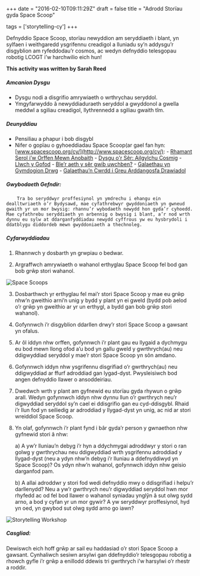 +++
date = "2016-02-10T09:11:29Z"
draft = false
title = "Adrodd Storïau gyda Space Scoop"

tags = ['storytelling-cy']
+++

Defnyddio Space Scoop, storïau newyddion am seryddiaeth i blant, yn sylfaen i weithgaredd ysgrifennu creadigol a lluniadu sy’n addysgu’r disgyblion am ryfeddodau’r cosmos, ac wedyn defnyddio telesgopau robotig LCOGT i’w harchwilio eich hun!

**This activity was written by Sarah Reed**

##### Amcanion Dysgu

- Dysgu nodi a disgrifio amrywiaeth o wrthrychau seryddol.
- Ymgyfarwyddo â newyddiaduraeth seryddol a gwyddonol a gwella meddwl a sgiliau creadigol, llythrennedd a sgiliau gwaith tîm.

##### Deunyddiau

- Pensiliau a phapur i bob disgybl
- Nifer o gopïau o gyhoeddiadau Space Scoop(ar gael fan hyn: [www.spacescoop.org/cy/](http://www.spacescoop.org/cy/):
		- [Rhamant Serol i’w Orffen Mewn Anobaith](http://www.spacescoop.org/cy/scoops/1508/rhamant-serol-i-w-orffen-mewn-anobaith/)
		- [Dysgu o'r Sêr: Ailgylchu Cosmig](http://www.spacescoop.org/cy/scoops/1538/dysgu-or-sêr-ailgylchu-cosmig/)
		- [Llwch y Gofod](http://www.spacescoop.org/cy/scoops/1722/llwch-y-gofod/)
		- [Ble’r aeth y sêr gwib uwchben?](http://www.spacescoop.org/cy/scoops/1725/ble-r-aeth-y-sêr-gwib-uwchben/)
		- [Galaethau yn Gymdogion Drwg](http://www.spacescoop.org/cy/scoops/1452/galaethau-yn-gymdogion-drwg/)
		- [Galaethau’n Cwrdd i Greu Arddangosfa Drawiadol](http://www.spacescoop.org/cy/scoops/1453/galaethau-n-cwrdd-i-greu-arddangosfa-drawiadol/)

##### Gwybodaeth Gefndir:

		Tra bo seryddwyr proffesiynol yn ymdrechu i ehangu ein dealltwriaeth o’r Bydysawd, mae cyfathrebwyr gwyddoniaeth yn gwneud gwaith yr un mor bwysig: rhannu’r wybodaeth newydd hon gyda’r cyhoedd. Mae cyfathrebu seryddiaeth yn arbennig o bwysig i blant, a’r nod wrth dynnu eu sylw at ddarganfyddiadau newydd cyffrous yw eu hysbrydoli i ddatblygu diddordeb mewn gwyddoniaeth a thechnoleg. 

##### Cyfarwyddiadau

1)	Rhannwch y dosbarth yn grwpiau o bedwar.  

2)	Argraffwch amrywiaeth o wahanol erthyglau Space Scoop fel bod gan bob grŵp stori wahanol. 

![Space Scoops](/images/spacescoops.png)

3) Dosbarthwch yr erthyglau fel mai’r stori Space Scoop y mae eu grŵp nhw’n gweithio arni’n unig y bydd y plant yn ei gweld (bydd pob aelod o’r grŵp yn gweithio ar yr un erthygl, a bydd gan bob grŵp stori wahanol).

4) Gofynnwch i’r disgyblion ddarllen drwy’r stori Space Scoop a gawsant yn ofalus.

5) Ar ôl iddyn nhw orffen, gofynnwch i’r plant gau eu llygaid a dychmygu eu bod mewn llong ofod a’u bod yn gallu gweld y gwrthrych(au) neu ddigwyddiad seryddol y mae’r stori Space Scoop yn sôn amdano.

6) Gofynnwch iddyn nhw ysgrifennu disgrifiad o’r gwrthrych(au) neu ddigwyddiad  ar ffurf adroddiad gan lygad-dyst. Pwysleisiwch bod angen defnyddio llawer o ansoddeiriau. 

7) Dwedwch wrth  y plant am gyfnewid eu storïau gyda rhywun o grŵp arall. Wedyn gofynnwch iddyn nhw dynnu llun o’r gwrthrych neu’r digwyddiad seryddol sy’n cael ei ddisgrifio gan eu cyd-ddisgybl. Rhaid i’r llun fod yn seiliedig ar adroddiad y llygad-dyst yn unig, ac nid ar stori wreiddiol Space Scoop.

8) Yn olaf, gofynnwch i’r plant fynd i bâr gyda’r person y gwnaethon nhw gyfnewid stori â nhw: 

	a) A yw’r lluniau’n debyg i’r hyn a ddychmygai adroddwyr y stori o ran golwg y gwrthrychau neu ddigwyddiad wrth ysgrifennu adroddiad y llygad-dyst (neu a ydyn nhw’n debyg i’r lluniau a ddefnyddiwyd yn Space Scoop)? Os ydyn nhw’n wahanol, gofynnwch iddyn nhw geisio darganfod pam. 

    b) A allai adroddwr y stori fod wedi defnyddio mwy o ddisgrifiad i helpu’r darllenydd? Neu a yw’r gwrthrych neu’r digwyddiad seryddol hwn mor rhyfedd ac od fel bod llawer o wahanol syniadau ynglŷn â sut olwg sydd arno, a bod y cyfan yr un mor gywir? A yw seryddwyr proffesiynol, hyd yn oed, yn gwybod sut olwg sydd arno go iawn?

![Storytelling Workshop](/images/storytelling.png)

##### Casgliad:

Dewiswch eich hoff grŵp ar sail eu haddasiad o’r stori Space Scoop a gawsant. Cynhaliwch sesiwn arsylwi gan ddefnyddio’r telesgopau robotig a rhowch gyfle i’r grŵp a enillodd ddewis tri gwrthrych i’w harsylwi o’r rhestr a roddir.
  


